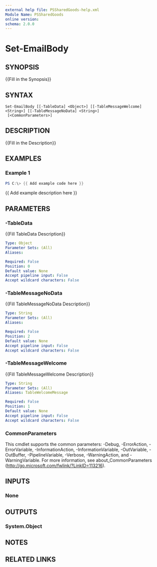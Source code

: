 ```yaml
---
external help file: PSSharedGoods-help.xml
Module Name: PSSharedGoods
online version:
schema: 2.0.0
---
```


# Set-EmailBody

## SYNOPSIS
{{Fill in the Synopsis}}

## SYNTAX

```
Set-EmailBody [[-TableData] <Object>] [[-TableMessageWelcome] <String>] [[-TableMessageNoData] <String>]
 [<CommonParameters>]
```

## DESCRIPTION
{{Fill in the Description}}

## EXAMPLES

### Example 1
```powershell
PS C:\> {{ Add example code here }}
```

{{ Add example description here }}

## PARAMETERS

### -TableData
{{Fill TableData Description}}

```yaml
Type: Object
Parameter Sets: (All)
Aliases:

Required: False
Position: 0
Default value: None
Accept pipeline input: False
Accept wildcard characters: False
```

### -TableMessageNoData
{{Fill TableMessageNoData Description}}

```yaml
Type: String
Parameter Sets: (All)
Aliases:

Required: False
Position: 2
Default value: None
Accept pipeline input: False
Accept wildcard characters: False
```

### -TableMessageWelcome
{{Fill TableMessageWelcome Description}}

```yaml
Type: String
Parameter Sets: (All)
Aliases: TableWelcomeMessage

Required: False
Position: 1
Default value: None
Accept pipeline input: False
Accept wildcard characters: False
```

### CommonParameters
This cmdlet supports the common parameters: -Debug, -ErrorAction, -ErrorVariable, -InformationAction, -InformationVariable, -OutVariable, -OutBuffer, -PipelineVariable, -Verbose, -WarningAction, and -WarningVariable. For more information, see about_CommonParameters (http://go.microsoft.com/fwlink/?LinkID=113216).

## INPUTS

### None

## OUTPUTS

### System.Object
## NOTES

## RELATED LINKS
